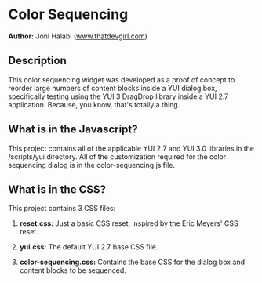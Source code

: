 Color Sequencing
=============

__Author:__ Joni Halabi (www.thatdevgirl.com)

Description
-----------

This color sequencing widget was developed as a proof of concept to reorder large numbers of content blocks inside a YUI dialog box, specifically testing using the YUI 3 DragDrop library inside a YUI 2.7 application.  Because, you know, that's totally a thing.

What is in the Javascript?
-------------------------------------

This project contains all of the applicable YUI 2.7 and YUI 3.0 libraries in the /scripts/yui directory.  All of the customization required for the color sequencing dialog is in the color-sequencing.js file.

What is in the CSS?
-------------------

This project contains 3 CSS files:

1. __reset.css:__ Just a basic CSS reset, inspired by the Eric Meyers' CSS reset. 

2. __yui.css:__ The default YUI 2.7 base CSS file.

3. __color-sequencing.css:__ Contains the base CSS for the dialog box and content blocks to be sequenced.
